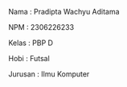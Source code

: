 Nama : Pradipta Wachyu Aditama

NPM : 2306226233

Kelas : PBP D

Hobi : Futsal

Jurusan : Ilmu Komputer